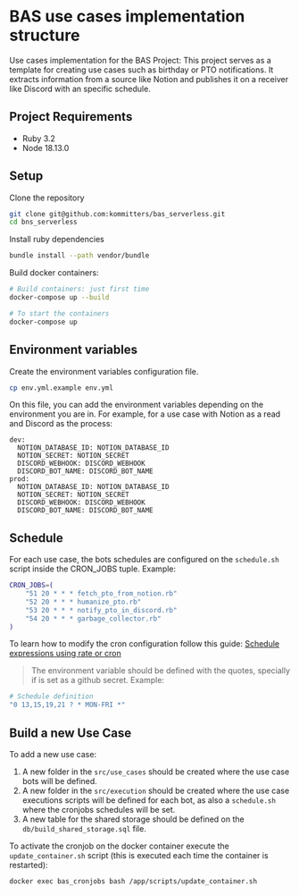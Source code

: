 # BAS use cases implementation structure
Use cases implementation for the BAS Project: This project serves as a template for creating use cases such as birthday or PTO notifications. It extracts information from a source like Notion and publishes it on a receiver like Discord with an specific schedule.

## Project Requirements
- Ruby 3.2
- Node 18.13.0

## Setup
Clone the repository

```bash
git clone git@github.com:kommitters/bas_serverless.git
cd bns_serverless
```

Install ruby dependencies
```bash
bundle install --path vendor/bundle
```

Build docker containers:
```bash
# Build containers: just first time
docker-compose up --build

# To start the containers
docker-compose up
```

## Environment variables
Create the environment variables configuration file.

```bash
cp env.yml.example env.yml
```

On this file, you can add the environment variables depending on the environment you are in. For example, for a use case with Notion as a read and Discord as the process:

```
dev:
  NOTION_DATABASE_ID: NOTION_DATABASE_ID
  NOTION_SECRET: NOTION_SECRET
  DISCORD_WEBHOOK: DISCORD_WEBHOOK
  DISCORD_BOT_NAME: DISCORD_BOT_NAME
prod:
  NOTION_DATABASE_ID: NOTION_DATABASE_ID
  NOTION_SECRET: NOTION_SECRET
  DISCORD_WEBHOOK: DISCORD_WEBHOOK
  DISCORD_BOT_NAME: DISCORD_BOT_NAME

```

## Schedule
For each use case, the bots schedules are configured on the `schedule.sh` script inside the CRON_JOBS tuple. Example:
```bash
CRON_JOBS=(
    "51 20 * * * fetch_pto_from_notion.rb"
    "52 20 * * * humanize_pto.rb"
    "53 20 * * * notify_pto_in_discord.rb"
    "54 20 * * * garbage_collector.rb"
)
```

To learn how to modify the cron configuration follow this guide: [Schedule expressions using rate or cron](https://docs.aws.amazon.com/lambda/latest/dg/services-cloudwatchevents-expressions.html)

> The environment variable should be defined with the quotes, specially if is set as a github secret. Example:
```bash
# Schedule definition
"0 13,15,19,21 ? * MON-FRI *"
```

## Build a new Use Case
To add a new use case:
1. A new folder in the `src/use_cases` should be created where the use case bots will be defined.
2. A new folder in the `src/execution` should be created where the use case executions scripts will be defined for each bot, as also a `schedule.sh` where the cronjobs schedules will be set.
3. A new table for the shared storage should be defined on the `db/build_shared_storage.sql` file.

To activate the cronjob on the docker container execute the `update_container.sh` script (this is executed each time the container is restarted):
```bash
docker exec bas_cronjobs bash /app/scripts/update_container.sh
```
